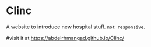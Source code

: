 # Clinc

A website to  introduce new hospital stuff.
 `not responsive`.

#visit it at https://abdelrhmangad.github.io/Clinc/
